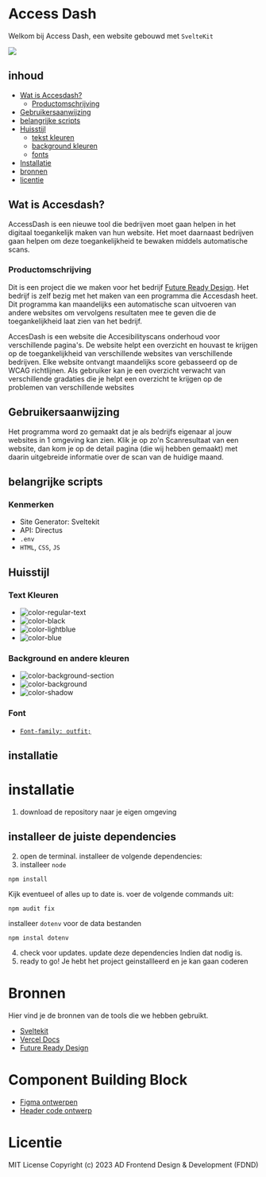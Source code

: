 # Access  Dash
Welkom bij Access Dash, een website gebouwd met `SvelteKit`

![](https://private-user-images.githubusercontent.com/144009667/406087141-75c0dfbf-bf82-44d2-8aaa-6c8c7b17276b.gif?jwt=eyJhbGciOiJIUzI1NiIsInR5cCI6IkpXVCJ9.eyJpc3MiOiJnaXRodWIuY29tIiwiYXVkIjoicmF3LmdpdGh1YnVzZXJjb250ZW50LmNvbSIsImtleSI6ImtleTUiLCJleHAiOjE3Mzc2NDgzMzksIm5iZiI6MTczNzY0ODAzOSwicGF0aCI6Ii8xNDQwMDk2NjcvNDA2MDg3MTQxLTc1YzBkZmJmLWJmODItNDRkMi04YWFhLTZjOGM3YjE3Mjc2Yi5naWY_WC1BbXotQWxnb3JpdGhtPUFXUzQtSE1BQy1TSEEyNTYmWC1BbXotQ3JlZGVudGlhbD1BS0lBVkNPRFlMU0E1M1BRSzRaQSUyRjIwMjUwMTIzJTJGdXMtZWFzdC0xJTJGczMlMkZhd3M0X3JlcXVlc3QmWC1BbXotRGF0ZT0yMDI1MDEyM1QxNjAwMzlaJlgtQW16LUV4cGlyZXM9MzAwJlgtQW16LVNpZ25hdHVyZT0wNjNhYWY2NDc5NDc0ZDNmNjExOTliZDE3ZmE2NTgwMTJmZWQ0NWM2MjQyYWQ1NmY1YTJjMWNlOGU1Nzg5Y2JhJlgtQW16LVNpZ25lZEhlYWRlcnM9aG9zdCJ9.rbqS7HU8vEBPkBZF27lGQfsRKXnt9Ac0jO7rDSifR9Y)


## inhoud
- [Wat is Accesdash?](https://github.com/SamaraFellaDina/future-ready-design/blob/main/README.md#wat-is-accesdash)
  - [Productomschrijving](https://github.com/SamaraFellaDina/future-ready-design/blob/main/README.md#productomschrijving)
- [Gebruikersaanwijzing](https://github.com/SamaraFellaDina/future-ready-design/blob/main/README.md#gebruikersaanwijzing)
- [belangrijke scripts](https://github.com/SamaraFellaDina/future-ready-design/blob/main/README.md#belangrijke-scripts)
- [Huisstijl](https://github.com/SamaraFellaDina/future-ready-design/blob/main/README.md#huisstijl)
  - [tekst kleuren](https://github.com/SamaraFellaDina/future-ready-design/blob/main/README.md#text-kleuren)
  - [background kleuren](https://github.com/SamaraFellaDina/future-ready-design/blob/main/README.md#background-en-andere-kleuren)
  - [fonts](https://github.com/SamaraFellaDina/future-ready-design/blob/main/README.md#font)
- [Installatie](https://github.com/SamaraFellaDina/future-ready-design/blob/main/README.md#installatie-1)
- [bronnen](https://github.com/SamaraFellaDina/future-ready-design/blob/main/README.md#bronnen)
- [licentie](https://github.com/SamaraFellaDina/future-ready-design/blob/main/README.md#licentie)


     
## Wat is Accesdash?
AccessDash is een nieuwe tool die bedrijven moet gaan helpen in het digitaal toegankelijk maken van hun website. Het moet daarnaast bedrijven gaan helpen om deze toegankelijkheid te bewaken middels automatische scans.

### Productomschrijving
Dit is een project die we maken voor het bedrijf [Future Ready Design](https://www.futureready.design/). Het bedrijf is zelf bezig met het maken van een programma die Accesdash heet. Dit programma kan maandelijks een automatische scan uitvoeren van andere websites om vervolgens resultaten mee te geven die de toegankelijkheid laat zien van het bedrijf.

AccesDash is een website die Accesibilityscans onderhoud voor verschillende pagina's. De website helpt een overzicht en houvast te krijgen op de toegankelijkheid van verschillende websites van verschillende bedrijven. Elke website ontvangt maandelijks score gebasseerd op de WCAG richtlijnen. Als gebruiker kan je een overzicht verwacht van verschillende gradaties die je helpt een overzicht te krijgen op de problemen van verschillende websites 

## Gebruikersaanwijzing
Het programma word zo gemaakt dat je als bedrijfs eigenaar al jouw websites in 1 omgeving kan zien. Klik je op zo'n Scanresultaat van een website, dan kom je op de detail pagina (die wij hebben gemaakt) met daarin uitgebreide informatie over de scan van de huidige maand.

## belangrijke scripts


### Kenmerken
* Site Generator: Sveltekit
* API: Directus
* `.env`
* `HTML`, `CSS`, `JS`


## Huisstijl

### Text Kleuren
* ![color-regular-text](https://github.com/user-attachments/assets/004356cf-218c-4d5f-944b-3a62652864ea)
* ![color-black](https://github.com/user-attachments/assets/57a8b60b-dcab-4b48-864f-8230fae77a65)
* ![color-lightblue](https://github.com/user-attachments/assets/6b71a3f1-d61c-4d98-8089-458054bdb614)
* ![color-blue](https://github.com/user-attachments/assets/1f5a33f9-1de4-4fe0-9284-d3956e0cef33)

### Background en andere kleuren
* ![color-background-section](https://github.com/user-attachments/assets/2f72a18a-172a-4686-acbb-0af54627a98c)
* ![color-background](https://github.com/user-attachments/assets/b1ee9089-6c5b-4218-98c6-994f7addcfb5)
* ![color-shadow](https://github.com/user-attachments/assets/a5a2cb8e-24b7-40d0-9637-071a6a2d6275)

### Font

* [`Font-family: outfit;`](https://fonts.google.com/specimen/Outfit
)

## installatie

# installatie
1. download de repository naar je eigen omgeving

## installeer de juiste dependencies
2. open de terminal. installeer de volgende dependencies:
3. installeer `node`
```terminal 
npm install
``` 

Kijk eventueel of alles up to date is. voer de volgende commands uit:

```terminal
npm audit fix
```

 installeer `dotenv` voor de data bestanden
``` terminal
npm instal dotenv
```

4. check voor updates. update deze dependencies Indien dat nodig is.
5. ready to go! Je hebt het project geinstallleerd en je kan gaan coderen


# Bronnen
Hier vind je de bronnen van de tools die we hebben gebruikt. 

* [Sveltekit](https://kit.svelte.dev/)
* [Vercel Docs](https://vercel.com/docs/frameworks/sveltekit)
* [Future Ready Design](https://www.futureready.design/)


# Component Building Block
* [Figma ontwerpen](https://www.figma.com/design/NVzhkcNWPcgC7VQ7D0RfYS/TeamCanvas?node-id=189-3&node-type=frame&t=FnPO0SVoC7ZjUAj0-0)
* [Header code ontwerp](https://github.com/SamaraFellaDina/future-ready-design/tree/kaan-nav-component)


# Licentie
MIT License
Copyright (c) 2023 AD Frontend Design & Development (FDND)
